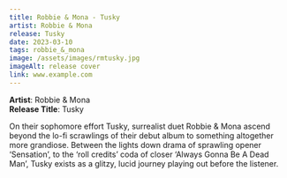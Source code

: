```yaml
---
title: Robbie & Mona - Tusky
artist: Robbie & Mona
release: Tusky
date: 2023-03-10
tags: robbie_&_mona
image: /assets/images/rmtusky.jpg
imageAlt: release cover
link: www.example.com
---
```


**Artist**: Robbie & Mona  
**Release Title**: Tusky

On their sophomore effort Tusky, surrealist duet Robbie & Mona ascend beyond the lo-fi scrawlings of their debut album to something altogether more grandiose. Between the lights down drama of sprawling opener ‘Sensation’, to the ‘roll credits’ coda of closer ‘Always Gonna Be A Dead Man’, Tusky exists as a glitzy, lucid journey playing out before the listener.